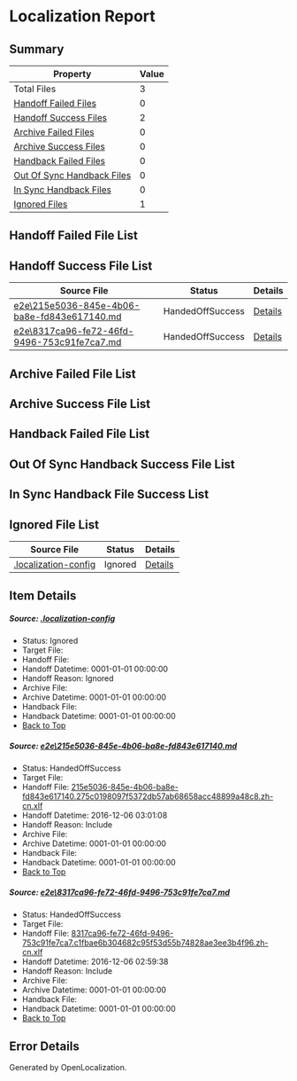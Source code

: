 # <a name='report-top'></a> Localization Report

## Summary
 Property | Value 
 -------- | ----- 
 Total Files | 3
[ Handoff Failed Files ](#handoff-failed-list)| 0
[ Handoff Success Files ](#handoff-success-list)| 2
[ Archive Failed Files ](#archive-failed-list)| 0
[ Archive Success Files ](#archive-success-list)| 0
[ Handback Failed Files ](#handback-failed-list)| 0
[ Out Of Sync Handback Files ](#outofsync-handback-success-list)| 0
[ In Sync Handback Files ](#insync-handback-success-list)| 0
[ Ignored Files ](#ignored-list)| 1

## <a name='handoff-failed-list'></a> Handoff Failed File List

## <a name='handoff-success-list'></a> Handoff Success File List
 Source File | Status | Details 
 ----------- | ------ | ------- 
 [e2e\215e5036-845e-4b06-ba8e-fd843e617140.md](https://github.com/OpenLocalizationTestOrg/ol-test0/blob/96e41e462fd31c5433bf0351698d34d6e22e7b1c/e2e/215e5036-845e-4b06-ba8e-fd843e617140.md) | HandedOffSuccess | [Details](#91e86990da426fe23f411c576498f8bea37ea4871)
 [e2e\8317ca96-fe72-46fd-9496-753c91fe7ca7.md](https://github.com/OpenLocalizationTestOrg/ol-test0/blob/96e41e462fd31c5433bf0351698d34d6e22e7b1c/e2e/8317ca96-fe72-46fd-9496-753c91fe7ca7.md) | HandedOffSuccess | [Details](#41529df715c3c0b08f9120e92ff728149055c3752)

## <a name='archive-failed-list'></a> Archive Failed File List

## <a name='archive-success-list'></a> Archive Success File List

## <a name='handback-failed-list'></a> Handback Failed File List

## <a name='outofsync-handback-success-list'></a> Out Of Sync Handback Success File List

## <a name='insync-handback-success-list'></a> In Sync Handback File Success List

## <a name='ignored-list'></a> Ignored File List
 Source File | Status | Details 
 ----------- | ------ | ------- 
 [.localization-config](https://github.com/OpenLocalizationTestOrg/ol-test0/blob/96e41e462fd31c5433bf0351698d34d6e22e7b1c/.localization-config) | Ignored | [Details](#c268a05ecaa7ec85942ed632c29928ee5bd6da8d0)

## Item Details
##### <a name='c268a05ecaa7ec85942ed632c29928ee5bd6da8d0'></a> Source: [.localization-config](https://github.com/OpenLocalizationTestOrg/ol-test0/blob/96e41e462fd31c5433bf0351698d34d6e22e7b1c/.localization-config)
* Status: Ignored
* Target File: 
* Handoff File: 
* Handoff Datetime: 0001-01-01 00:00:00
* Handoff Reason: Ignored
* Archive File: 
* Archive Datetime: 0001-01-01 00:00:00
* Handback File: 
* Handback Datetime: 0001-01-01 00:00:00
* [Back to Top](#report-top)

##### <a name='91e86990da426fe23f411c576498f8bea37ea4871'></a> Source: [e2e\215e5036-845e-4b06-ba8e-fd843e617140.md](https://github.com/OpenLocalizationTestOrg/ol-test0/blob/96e41e462fd31c5433bf0351698d34d6e22e7b1c/e2e/215e5036-845e-4b06-ba8e-fd843e617140.md)
* Status: HandedOffSuccess
* Target File: 
* Handoff File: [215e5036-845e-4b06-ba8e-fd843e617140.275c0198097f5372db57ab68658acc48899a48c8.zh-cn.xlf](https://github.com/OpenLocalizationTestOrg/ol-test0-handoff/blob/c22452c977e32a3a39ff3bc715d794403b6f3998/ol-handoff/OpenLocalizationTestOrg/ol-test0-zhcn/shujia/mt/215e5036-845e-4b06-ba8e-fd843e617140.275c0198097f5372db57ab68658acc48899a48c8.zh-cn.xlf)
* Handoff Datetime: 2016-12-06 03:01:08
* Handoff Reason: Include
* Archive File: 
* Archive Datetime: 0001-01-01 00:00:00
* Handback File: 
* Handback Datetime: 0001-01-01 00:00:00
* [Back to Top](#report-top)

##### <a name='41529df715c3c0b08f9120e92ff728149055c3752'></a> Source: [e2e\8317ca96-fe72-46fd-9496-753c91fe7ca7.md](https://github.com/OpenLocalizationTestOrg/ol-test0/blob/96e41e462fd31c5433bf0351698d34d6e22e7b1c/e2e/8317ca96-fe72-46fd-9496-753c91fe7ca7.md)
* Status: HandedOffSuccess
* Target File: 
* Handoff File: [8317ca96-fe72-46fd-9496-753c91fe7ca7.c1fbae6b304682c95f53d55b74828ae3ee3b4f96.zh-cn.xlf](https://github.com/OpenLocalizationTestOrg/ol-test0-handoff/blob/4ad8ab1d0e0efecba47f7b6353ad1cee5a8587e5/ol-handoff/OpenLocalizationTestOrg/ol-test0-zhcn/shujia/mt/8317ca96-fe72-46fd-9496-753c91fe7ca7.c1fbae6b304682c95f53d55b74828ae3ee3b4f96.zh-cn.xlf)
* Handoff Datetime: 2016-12-06 02:59:38
* Handoff Reason: Include
* Archive File: 
* Archive Datetime: 0001-01-01 00:00:00
* Handback File: 
* Handback Datetime: 0001-01-01 00:00:00
* [Back to Top](#report-top)


## Error Details

Generated by OpenLocalization.
